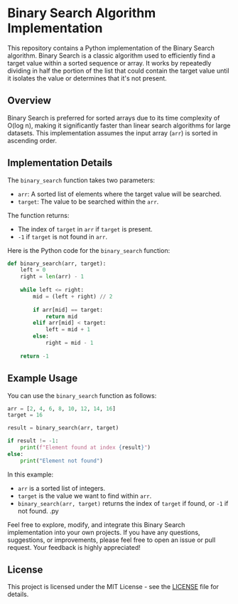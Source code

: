 # Binary Search Algorithm Implementation

This repository contains a Python implementation of the Binary Search algorithm. Binary Search is a classic algorithm used to efficiently find a target value within a sorted sequence or array. It works by repeatedly dividing in half the portion of the list that could contain the target value until it isolates the value or determines that it's not present.

## Overview

Binary Search is preferred for sorted arrays due to its time complexity of O(log n), making it significantly faster than linear search algorithms for large datasets. This implementation assumes the input array (`arr`) is sorted in ascending order.

## Implementation Details

The `binary_search` function takes two parameters:
- `arr`: A sorted list of elements where the target value will be searched.
- `target`: The value to be searched within the `arr`.

The function returns:
- The index of `target` in `arr` if `target` is present.
- `-1` if `target` is not found in `arr`.

Here is the Python code for the `binary_search` function:

```python
def binary_search(arr, target):
    left = 0
    right = len(arr) - 1
    
    while left <= right:
        mid = (left + right) // 2
        
        if arr[mid] == target:
            return mid
        elif arr[mid] < target:
            left = mid + 1
        else:
            right = mid - 1
    
    return -1
```

## Example Usage

You can use the `binary_search` function as follows:

```python
arr = [2, 4, 6, 8, 10, 12, 14, 16]
target = 16

result = binary_search(arr, target)

if result != -1:
    print(f"Element found at index {result}")
else:
    print("Element not found")
```

In this example:
- `arr` is a sorted list of integers.
- `target` is the value we want to find within `arr`.
- `binary_search(arr, target)` returns the index of `target` if found, or `-1` if not found.
.py

Feel free to explore, modify, and integrate this Binary Search implementation into your own projects. If you have any questions, suggestions, or improvements, please feel free to open an issue or pull request. Your feedback is highly appreciated!

## License

This project is licensed under the MIT License - see the [LICENSE](LICENSE) file for details.
